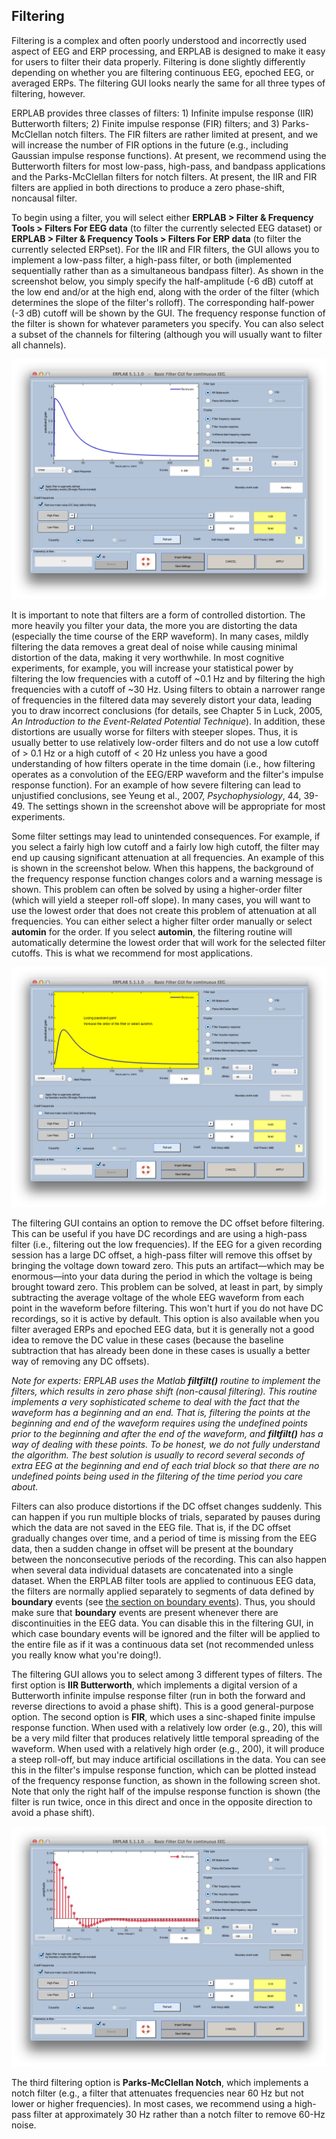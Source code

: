 ## Filtering
Filtering is a complex and often poorly understood and incorrectly used aspect of EEG and ERP processing, and ERPLAB is designed to make it easy for users to filter their data properly.  Filtering is done slightly differently depending on whether you are filtering continuous EEG, epoched EEG, or averaged ERPs.  The filtering GUI looks nearly the same for all three types of filtering, however.

ERPLAB provides three classes of filters: 1) Infinite impulse response (IIR) Butterworth filters; 2) Finite impulse response (FIR) filters; and 3) Parks-McClellan notch filters.  The FIR filters are rather limited at present, and we will increase the number of FIR options in the future (e.g., including Gaussian impulse response functions).  At present, we recommend using the Butterworth filters for most low-pass, high-pass, and bandpass applications and the Parks-McClellan filters for notch filters. At present, the IIR and FIR filters are applied in both directions to produce a zero phase-shift, noncausal filter.

To begin using a filter, you will select either **ERPLAB > Filter & Frequency Tools > Filters For EEG data** (to filter the currently selected EEG dataset) or **ERPLAB > Filter & Frequency Tools > Filters For ERP data** (to filter the currently selected ERPset). For the IIR and FIR filters, the GUI allows you to implement a low-pass filter, a high-pass filter, or both (implemented sequentially rather than as a simultaneous bandpass filter).  As shown in the screenshot below, you simply specify the half-amplitude (-6 dB) cutoff at the low end and/or at the high end, along with the order of the filter (which determines the slope of the filter's rolloff).  The corresponding half-power (-3 dB) cutoff will be shown by the GUI.  The frequency response function of the filter is shown for whatever parameters you specify.  You can also select a subset of the channels for filtering (although you will usually want to filter all channels).

![GUI](./images/Manual/Manual_Filtering_1.png)

It is important to note that filters are a form of controlled distortion.  The more heavily you filter your data, the more you are distorting the data (especially the time course of the ERP waveform).  In many cases, mildly filtering the data removes a great deal of noise while causing minimal distortion of the data, making it very worthwhile.  In most cognitive experiments, for example, you will increase your statistical power by filtering the low frequencies with a cutoff of ~0.1 Hz and by filtering the high frequencies with a cutoff of ~30 Hz.  Using filters to obtain a narrower range of frequencies in the filtered data may severely distort your data, leading you to draw incorrect conclusions  (for details, see Chapter 5 in Luck, 2005, _An Introduction to the Event-Related Potential Technique_).  In addition, these distortions are usually worse for filters with steeper slopes.  Thus, it is usually better to use relatively low-order filters and do not use a low cutoff of  > 0.1 Hz or a high cutoff of < 20 Hz unless you have a good understanding of how filters operate in the time domain (i.e., how filtering operates as a convolution of the EEG/ERP waveform and the filter's impulse response function). For an example of how severe filtering can lead to unjustified conclusions, see Yeung et al., 2007, _Psychophysiology_, 44, 39-49.  The settings shown in the screenshot above will be appropriate for most experiments.

Some filter settings may lead to unintended consequences.  For example, if you select a fairly high low cutoff and a fairly low high cutoff, the filter may end up causing significant attenuation at all frequencies.  An example of this is shown in the screenshot below.  When this happens, the background of the frequency response function changes colors and a warning message is shown.  This problem can often be solved by using a higher-order filter (which will yield a steeper roll-off slope).  In many cases, you will want to use the lowest order that does not create this problem of attenuation at all frequencies.  You can either select a higher filter order manually or select **automin** for the order.  If you select **automin**, the filtering routine will automatically determine the lowest order that will work for the selected filter cutoffs.  This is what we recommend for most applications.

![GUI](./images/Manual/Manual_Filtering_2.png)

The filtering GUI contains an option to remove the DC offset before filtering.  This can be useful if you have DC recordings and are using a high-pass filter (i.e., filtering out the low frequencies).  If the EEG for a given recording session has a large DC offset, a high-pass filter will remove this offset by bringing the voltage down toward zero.  This puts an artifact—which may be enormous—into your data during the period in which the voltage is being brought toward zero.  This problem can be solved, at least in part, by simply subtracting the average voltage of the whole EEG waveform from each point in the waveform before filtering.  This won't hurt if you do not have DC recordings, so it is active by default.  This option is also available when you filter averaged ERPs and epoched EEG data, but it is generally not a good idea to remove the DC value in these cases (because the baseline subtraction that has already been done in these cases is usually a better way of removing any DC offsets).

_Note for experts: ERPLAB uses the Matlab **filtfilt()** routine to implement the filters, which results in zero phase shift (non-causal filtering).  This routine implements a very sophisticated scheme to deal with the fact that the waveform has a beginning and an end.  That is, filtering the points at the beginning and end of the waveform requires using the undefined points prior to the beginning and after the end of the waveform, and **filtfilt()** has a way of dealing with these points.  To be honest, we do not fully understand the algorithm.  The best solution is usually to record several seconds of extra EEG at the beginning and end of each trial block so that there are no undefined points being used in the filtering of the time period you care about._

Filters can also produce distortions if the DC offset changes suddenly.  This can happen if you run multiple blocks of trials, separated by pauses during which the data are not saved in the EEG file. That is, if the DC offset gradually changes over time, and a period of time is missing from the EEG data, then a sudden change in offset will be present at the boundary between the nonconsecutive periods of the recording. This can also happen when several data individual datasets are concatenated into a single dataset.  When the ERPLAB filter tools are applied to continuous EEG data, the filters are normally applied separately to segments of data defined by **boundary** events (see [the section on boundary events](./Boundary-Events-and-Disabled-Events)).  Thus, you should make sure that **boundary** events are present whenever there are discontinuities in the EEG data.  You can disable this in the filtering GUI, in which case boundary events will be ignored and the filter will be applied to the entire file as if it was a continuous data set (not recommended unless you really know what you're doing!).

The filtering GUI allows you to select among 3 different types of filters.  The first option is **IIR Butterworth**, which implements a digital version of a Butterworth infinite impulse response filter (run in both the forward and reverse directions to avoid a phase shift).  This is a good general-purpose option.  The second option is **FIR**, which uses a sinc-shaped finite impulse response function.  When used with a relatively low order (e.g., 20), this will be a very mild filter that produces relatively little temporal spreading of the waveform.  When used with a relatively high order (e.g., 200), it will produce a steep roll-off, but may induce artificial oscillations in the data.  You can see this in the filter's impulse response function, which can be plotted instead of the frequency response function, as shown in the following screen shot.  Note that only the right half of the impulse response function is shown (the filter is run twice, once in this direct and once in the opposite direction to avoid a phase shift).

![GUI](./images/Manual/Manual_Filtering_3.png)

The third filtering option is **Parks-McClellan Notch**, which implements a notch filter (e.g., a filter that attenuates frequencies near 60 Hz but not lower or higher frequencies).  In most cases, we recommend using a high-pass filter at approximately 30 Hz rather than a notch filter to remove 60-Hz noise.
